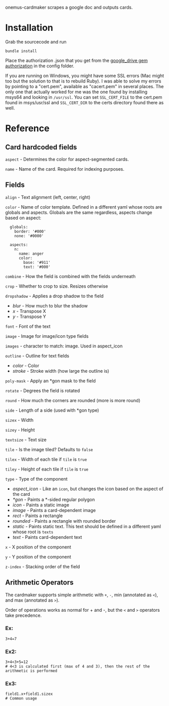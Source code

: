 onemus-cardmaker scrapes a google doc and outputs cards.

# Installation
Grab the sourcecode and run
```
bundle install
```

Place the authorization .json that you get from the [google_drive gem authorization](https://github.com/gimite/google-drive-ruby/blob/master/doc/authorization.md#on-behalf-of-no-existing-users-service-account) in the config folder.

If you are running on Windows, you might have some SSL errors (Mac might too but the solution to that is to rebuild Ruby). I was able to solve my errors by pointing to a "cert.pem", available as "cacert.pem" in several places. The only one that actually worked for me was the one found by installing msys64 and looking in `/usr/ssl`.
You can set `SSL_CERT_FILE` to the cert.pem found in msys/usr/ssl and `SSL_CERT_DIR` to the certs directory found there as well.

# Reference

## Card hardcoded fields

`aspect` - Determines the color for aspect-segmented cards.

`name` - Name of the card. Required for indexing purposes.

## Fields
`align` - Text alignment (left, center, right)

`color` - Name of color template. Defined in a different yaml whose roots are globals and aspects. Globals are the same regardless, aspects change based on aspect:
  ```
    globals:
      border: '#000'
      none: '#0000'

    aspects:
      n:
        name: anger
        color:
          base: '#911'
          text: '#000'
  ```
`combine` - How the field is combined with the fields underneath

`crop` - Whether to crop to size. Resizes otherwise

`dropshadow` - Applies a drop shadow to the field
  - *blur* - How much to blur the shadow
  - *x* - Transpose X
  - *y* - Transpose Y

`font` - Font of the text

`image` - Image for image/icon type fields

`images` - character to match: image. Used in aspect\_icon

`outline` - Outline for text fields
  - *color* - Color
  - *stroke* - Stroke width (how large the outline is)

`poly-mask` - Apply an \*gon mask to the field

`rotate` - Degrees the field is rotated

`round` - How much the corners are rounded (more is more round)

`side` - Length of a side (used with \*gon type)

`sizex` - Width

`sizey` - Height

`textsize` - Text size

`tile` - Is the image tiled? Defaults to `false`

`tilex` - Width of each tile if `tile` is `true`

`tiley` - Height of each tile if `tile` is `true`

`type` - Type of the component
  - *aspect\_icon* - Like an `icon`, but changes the icon based on the aspect of the card
  - _\*gon_ - Paints a \*-sided regular polygon
  - *icon* - Paints a static image
  - *image* - Paints a card-dependent image
  - *rect* - Paints a rectangle
  - *rounded* - Paints a rectangle with rounded border
  - *static* - Paints static text. This text should be defined in a different yaml whose root is `texts`
  - *text* - Paints card-dependent text

`x` - X position of the component

`y` - Y position of the component

`z-index` - Stacking order of the field

## Arithmetic Operators

The cardmaker supports simple arithmetic with `+`, `-`, min (annotated as `<`), and max (annotated as `>`).

Order of operations works as normal for + and -, but the `<` and `>` operators take precedence.

### Ex:
```3+4=7```

### Ex2:
```
3+4<3+5=12
# 4<3 is calculated first (max of 4 and 3), then the rest of the arithmetic is performed
```

### Ex3:
```
field1.x+field1.sizex
# Common usage
```
